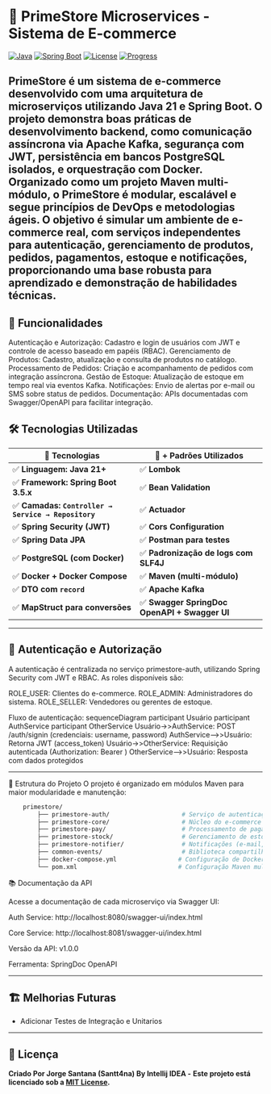 # 🛒 PrimeStore Microservices - Sistema de E-commerce


[![Java](https://img.shields.io/badge/Java-21-blue.svg)](https://www.oracle.com/java/)
[![Spring Boot](https://img.shields.io/badge/Spring%20Boot-3.2.3-brightgreen)](https://spring.io/projects/spring-boot)
[![License](https://img.shields.io/badge/license-MIT-blue.svg)](LICENSE)
[![Progress](https://img.shields.io/badge/progress-60%25-yellow)](README.md)

**PrimeStore** é um sistema de e-commerce desenvolvido com uma arquitetura de microserviços utilizando Java 21 e Spring Boot. O projeto demonstra boas práticas de desenvolvimento backend, como comunicação assíncrona via Apache Kafka, segurança com JWT, persistência em bancos PostgreSQL isolados, e orquestração com Docker. Organizado como um projeto Maven multi-módulo, o PrimeStore é modular, escalável e segue princípios de DevOps e metodologias ágeis.
O objetivo é simular um ambiente de e-commerce real, com serviços independentes para autenticação, gerenciamento de produtos, pedidos, pagamentos, estoque e notificações, proporcionando uma base robusta para aprendizado e demonstração de habilidades técnicas.
---

## 🚀 Funcionalidades

Autenticação e Autorização: Cadastro e login de usuários com JWT e controle de acesso baseado em papéis (RBAC).
Gerenciamento de Produtos: Cadastro, atualização e consulta de produtos no catálogo.
Processamento de Pedidos: Criação e acompanhamento de pedidos com integração assíncrona.
Gestão de Estoque: Atualização de estoque em tempo real via eventos Kafka.
Notificações: Envio de alertas por e-mail ou SMS sobre status de pedidos.
Documentação: APIs documentadas com Swagger/OpenAPI para facilitar integração.


## 🛠️ Tecnologias Utilizadas


|                   🚀 Tecnologias                   | 🚀 + Padrões Utilizados                      |
|----------------------------------------------------|----------------------------------------------|
| ✅ **Linguagem: Java 21+**                          | ✅ **Lombok**                                 |
| ✅ **Framework: Spring Boot 3.5.x**                 | ✅ **Bean Validation**                        |
| ✅ **Camadas: `Controller → Service → Repository`** | ✅ **Actuador**                               |
| ✅ **Spring Security (JWT)**                        | ✅ **Cors Configuration**                     |
| ✅ **Spring Data JPA**                              | ✅ **Postman para testes**                    |
| ✅ **PostgreSQL (com Docker)**                      | ✅ **Padronização de logs com SLF4J**         |
| ✅ **Docker + Docker Compose**                      | ✅ **Maven (multi-módulo)**                   |
| ✅ **DTO com `record`**                             | ✅ **Apache Kafka**                           |
| ✅ **MapStruct para conversões**                    | ✅ **Swagger SpringDoc OpenAPI + Swagger UI** |

---

## 🔐 Autenticação e Autorização

A autenticação é centralizada no serviço primestore-auth, utilizando Spring Security com JWT e RBAC. As roles disponíveis são:

ROLE_USER: Clientes do e-commerce.
ROLE_ADMIN: Administradores do sistema.
ROLE_SELLER: Vendedores ou gerentes de estoque.

Fluxo de autenticação:
sequenceDiagram
participant Usuário
participant AuthService
participant OtherService
Usuário->>AuthService: POST /auth/signin (credenciais: username, password)
AuthService-->>Usuário: Retorna JWT (access_token)
Usuário->>OtherService: Requisição autenticada (Authorization: Bearer <token>)
OtherService-->>Usuário: Resposta com dados protegidos

---


📂 Estrutura do Projeto
O projeto é organizado em módulos Maven para maior modularidade e manutenção:

```bash
    primestore/
        ├── primestore-auth/                    # Serviço de autenticação e autorização (JWT)
        ├── primestore-core/                    # Núcleo do e-commerce (produtos, pedidos)
        ├── primestore-pay/                     # Processamento de pagamentos
        ├── primestore-stock/                   # Gerenciamento de estoque
        ├── primestore-notifier/                # Notificações (e-mail, SMS)
        ├── common-events/                      # Biblioteca compartilhada (DTOs, eventos Kafka)
        ├── docker-compose.yml                 # Configuração de Docker para PostgreSQL e Kafka
        └── pom.xml                            # Configuração Maven multi-módulo
```

📚 Documentação da API

Acesse a documentação de cada microserviço via Swagger UI:

Auth Service: http://localhost:8080/swagger-ui/index.html

Core Service: http://localhost:8081/swagger-ui/index.html

Versão da API: v1.0.0

Ferramenta: SpringDoc OpenAPI

---

## 🏗️ Melhorias Futuras

- Adicionar Testes de Integração e Unitarios

---
## 🪪 Licença
**Criado Por Jorge Santana (Santt4na) By Intellij IDEA -**
**Este projeto está licenciado sob a [MIT License](LICENSE).**
